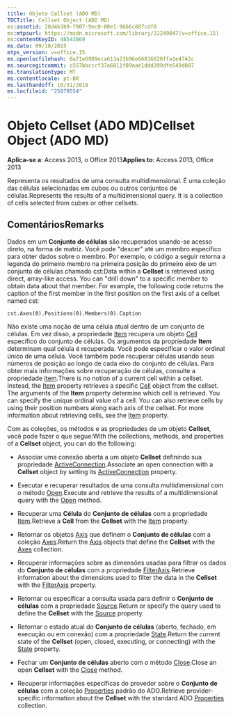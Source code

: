 ```yaml
---
title: Objeto Cellset (ADO MD)
TOCTitle: Cellset Object (ADO MD)
ms:assetid: 28d4b3b9-f907-9ec0-00e1-9666c887cdf0
ms:mtpsurl: https://msdn.microsoft.com/library/JJ249047(v=office.15)
ms:contentKeyID: 48543869
ms.date: 09/18/2015
mtps_version: v=office.15
ms.openlocfilehash: 0a71e6989eca613a23b96e66816820ffa1e4742c
ms.sourcegitcommit: c557bbcccf37a6011f89aae1ddd399dfe549d087
ms.translationtype: MT
ms.contentlocale: pt-BR
ms.lasthandoff: 10/31/2018
ms.locfileid: "25879554"
---
```

# <a name="cellset-object-ado-md"></a><span data-ttu-id="b9425-102">Objeto Cellset (ADO MD)</span><span class="sxs-lookup"><span data-stu-id="b9425-102">Cellset Object (ADO MD)</span></span>

<span data-ttu-id="b9425-103">**Aplica-se a**: Access 2013, o Office 2013</span><span class="sxs-lookup"><span data-stu-id="b9425-103">**Applies to**: Access 2013, Office 2013</span></span>

<span data-ttu-id="b9425-p101">Representa os resultados de uma consulta multidimensional. É uma coleção das células selecionadas em cubos ou outros conjuntos de células.</span><span class="sxs-lookup"><span data-stu-id="b9425-p101">Represents the results of a multidimensional query. It is a collection of cells selected from cubes or other cellsets.</span></span>

## <a name="remarks"></a><span data-ttu-id="b9425-106">Comentários</span><span class="sxs-lookup"><span data-stu-id="b9425-106">Remarks</span></span>

<span data-ttu-id="b9425-p102">Dados em um **Conjunto de células** são recuperados usando-se acesso direto, na forma de matriz. Você pode "descer" até um membro específico para obter dados sobre o membro. Por exemplo, o código a seguir retorna a legenda do primeiro membro na primeira posição do primeiro eixo de um conjunto de células chamado cst:</span><span class="sxs-lookup"><span data-stu-id="b9425-p102">Data within a **Cellset** is retrieved using direct, array-like access. You can "drill down" to a specific member to obtain data about that member. For example, the following code returns the caption of the first member in the first position on the first axis of a cellset named cst:</span></span>

`cst.Axes(0).Positions(0).Members(0).Caption`

<span data-ttu-id="b9425-p103">Não existe uma noção de uma célula atual dentro de um conjunto de células. Em vez disso, a propriedade [Item](item-property-ado-md-cellset.md) recupera um objeto [Cell](cell-object-ado-md.md) específico do conjunto de células. Os argumentos da propriedade **Item** determinam qual célula é recuperada. Você pode especificar o valor ordinal único de uma célula. Você também pode recuperar células usando seus números de posição ao longo de cada eixo do conjunto de células. Para obter mais informações sobre recuperação de células, consulte a propriedade [Item](item-property-ado-md-cellset.md).</span><span class="sxs-lookup"><span data-stu-id="b9425-p103">There is no notion of a current cell within a cellset. Instead, the [Item](item-property-ado-md-cellset.md) property retrieves a specific [Cell](cell-object-ado-md.md) object from the cellset. The arguments of the **Item** property determine which cell is retrieved. You can specify the unique ordinal value of a cell. You can also retrieve cells by using their position numbers along each axis of the cellset. For more information about retrieving cells, see the [Item](item-property-ado-md-cellset.md) property.</span></span>

<span data-ttu-id="b9425-116">Com as coleções, os métodos e as propriedades de um objeto **Cellset**, você pode fazer o que segue:</span><span class="sxs-lookup"><span data-stu-id="b9425-116">With the collections, methods, and properties of a **Cellset** object, you can do the following:</span></span>

  - <span data-ttu-id="b9425-117">Associar uma conexão aberta a um objeto **Cellset** definindo sua propriedade [ActiveConnection](activeconnection-property-ado-md.md).</span><span class="sxs-lookup"><span data-stu-id="b9425-117">Associate an open connection with a **Cellset** object by setting its [ActiveConnection](activeconnection-property-ado-md.md) property.</span></span>

  - <span data-ttu-id="b9425-118">Executar e recuperar resultados de uma consulta multidimensional com o método [Open](open-method-ado-md.md).</span><span class="sxs-lookup"><span data-stu-id="b9425-118">Execute and retrieve the results of a multidimensional query with the [Open](open-method-ado-md.md) method.</span></span>

  - <span data-ttu-id="b9425-119">Recuperar uma **Célula** do **Conjunto de células** com a propriedade [Item](item-property-ado-md-cellset.md).</span><span class="sxs-lookup"><span data-stu-id="b9425-119">Retrieve a **Cell** from the **Cellset** with the [Item](item-property-ado-md-cellset.md) property.</span></span>

  - <span data-ttu-id="b9425-120">Retornar os objetos [Axis](axis-object-ado-md.md) que definem o **Conjunto de células** com a coleção [Axes](axes-collection-ado-md.md).</span><span class="sxs-lookup"><span data-stu-id="b9425-120">Return the [Axis](axis-object-ado-md.md) objects that define the **Cellset** with the [Axes](axes-collection-ado-md.md) collection.</span></span>

  - <span data-ttu-id="b9425-121">Recuperar informações sobre as dimensões usadas para filtrar os dados do **Conjunto de células** com a propriedade [FilterAxis](filteraxis-property-ado-md.md).</span><span class="sxs-lookup"><span data-stu-id="b9425-121">Retrieve information about the dimensions used to filter the data in the **Cellset** with the [FilterAxis](filteraxis-property-ado-md.md) property.</span></span>

  - <span data-ttu-id="b9425-122">Retornar ou especificar a consulta usada para definir o **Conjunto de células** com a propriedade [Source](source-property-ado-md.md).</span><span class="sxs-lookup"><span data-stu-id="b9425-122">Return or specify the query used to define the **Cellset** with the [Source](source-property-ado-md.md) property.</span></span>

  - <span data-ttu-id="b9425-123">Retornar o estado atual do **Conjunto de células** (aberto, fechado, em execução ou em conexão) com a propriedade [State](state-property-ado-md.md).</span><span class="sxs-lookup"><span data-stu-id="b9425-123">Return the current state of the **Cellset** (open, closed, executing, or connecting) with the [State](state-property-ado-md.md) property.</span></span>

  - <span data-ttu-id="b9425-124">Fechar um **Conjunto de células** aberto com o método [Close](close-method-ado-md.md).</span><span class="sxs-lookup"><span data-stu-id="b9425-124">Close an open **Cellset** with the [Close](close-method-ado-md.md) method.</span></span>

  - <span data-ttu-id="b9425-125">Recuperar informações específicas do provedor sobre o **Conjunto de células** com a coleção [Properties](properties-collection-ado.md) padrão do ADO.</span><span class="sxs-lookup"><span data-stu-id="b9425-125">Retrieve provider-specific information about the **Cellset** with the standard ADO [Properties](properties-collection-ado.md) collection.</span></span>

